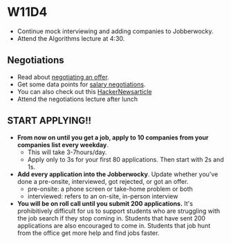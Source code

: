 # W11D4
* Continue mock interviewing and adding companies to Jobberwocky.
* Attend the Algorithms lecture at 4:30.  

## Negotiations
* Read about [negotiating an offer][offer-negotiation].
* Get some data points for [salary negotiations][salary-data].
* You can also check out this [HackerNewsarticle][hn-negotiation-article]
* Attend the negotiations lecture after lunch

## START APPLYING!!
  * **From now on until you get a job, apply to 10 companies from your companies list every weekday**.  
    * This will take 3-7hours/day.
    * Apply only to 3s for your first 80 applications. Then start with 2s and 1s.
  * **Add every application into the Jobberwocky**. Update whether you've done a pre-onsite, interviewed, got rejected, or got an offer.
    * pre-onsite: a phone screen or take-home problem or both
    * interviewed: refers to an on-site, in-person interview
  * **You will be on roll call until you submit 200 applications.** It's prohibitively difficult for us to support students who are struggling with the job search if they stop coming in.  Students that have sent 200 applications are also encouraged to come in.  Students that job hunt from the office get more help and find jobs faster.  


[job-search-etiquette]: ../self-presentation/job_search_etiquette.md
[typical-interview]: ../interview-prep/typical_interview.md
[good-questions]: ../self-presentation/good_questions.md
[text-only]: ../self-presentation/text-resume.md
[hackreactor-article]: http://venturebeat.com/2013/08/28/the-developers-guide-to-interviewing/?utm_source=feedburner&utm_medium=feed&utm_campaign=Feed%3A+Venturebeat+(VentureBeat)
[offer-negotiation]: ../negotiating/email-negotiations.md
[salary-data]: ../negotiating/salary-data.md
[hn-negotiation-article]: https://news.ycombinator.com/item?id=3289750
